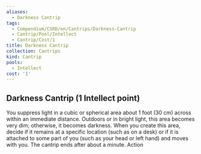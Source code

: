 ```yaml
---
aliases:
  - Darkness Cantrip
tags:
  - Compendium/CSRD/en/Cantrips/Darkness-Cantrip
  - Cantrip/Pool/Intellect
  - Cantrip/Cost/1
title: Darkness Cantrip
collection: Cantrips
kind: Cantrip
pools:
  - Intellect
cost: '1'
---
```

## Darkness Cantrip   (1 Intellect point)  
You suppress light in a cubic or spherical area about 1 foot (30 cm) across within an immediate distance. Outdoors or in bright light, this area becomes very dim; otherwise, it becomes darkness. When you create this area, decide if it remains at a specific location (such as on a desk) or if it is attached to some part of you (such as your head or left hand) and moves with you. The cantrip ends after about a minute. Action  
